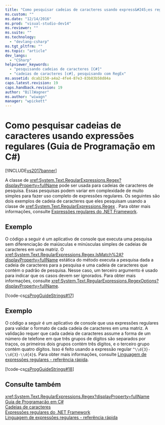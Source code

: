```yaml
---
title: "Como pesquisar cadeias de caracteres usando express&#245;es regulares (Guia de Programa&#231;&#227;o em C#) | Microsoft Docs"
ms.custom: ""
ms.date: "12/14/2016"
ms.prod: "visual-studio-dev14"
ms.reviewer: ""
ms.suite: ""
ms.technology: 
  - "devlang-csharp"
ms.tgt_pltfrm: ""
ms.topic: "article"
dev_langs: 
  - "CSharp"
helpviewer_keywords: 
  - "pesquisando cadeias de caracteres [C#]"
  - "cadeias de caracteres [c#], pesquisando com RegEx"
ms.assetid: dcab2150-a4a2-4fe4-87e3-83b83b58d84a
caps.latest.revision: 19
caps.handback.revision: 19
author: "BillWagner"
ms.author: "wiwagn"
manager: "wpickett"
---
```

# Como pesquisar cadeias de caracteres usando express&#245;es regulares (Guia de Programa&#231;&#227;o em C#)
[!INCLUDE[vs2017banner](../../../csharp/includes/vs2017banner.md)]

A classe de <xref:System.Text.RegularExpressions.Regex?displayProperty=fullName> pode ser usada para cadeias de caracteres de pesquisa.  Essas pesquisas podem variar em complexidade de muito simples para fazer uso completo de expressões regulares.  Os seguintes são dois exemplos de cadeia de caracteres que eles pesquisam usando a classe de <xref:System.Text.RegularExpressions.Regex> .  Para obter mais informações, consulte [Expressões regulares do .NET Framework](../Topic/.NET%20Framework%20Regular%20Expressions.md).  
  
## Exemplo  
 O código a seguir é um aplicativo de console que executa uma pesquisa sem diferenciação de maiúsculas e minúsculas simples de cadeias de caracteres em uma matriz.  O <xref:System.Text.RegularExpressions.Regex.IsMatch%2A?displayProperty=fullName> estática do método executa a pesquisa dada a cadeia de caracteres para a pesquisa e uma cadeia de caracteres que contém o padrão de pesquisa.  Nesse caso, um terceiro argumento é usado para indicar que os casos devem ser ignorados.  Para obter mais informações, consulte <xref:System.Text.RegularExpressions.RegexOptions?displayProperty=fullName>.  
  
 [!code-cs[csProgGuideStrings#17](../../../csharp/programming-guide/strings/codesnippet/CSharp/how-to-search-strings-using-regular-expressions_1.cs)]  
  
## Exemplo  
 O código a seguir é um aplicativo de console que usa expressões regulares para validar o formato de cada cadeia de caracteres em uma matriz.  A validação requer que cada cadeia de caracteres assume a forma de um número de telefone em que três grupos de dígitos são separados por traços, os primeiros dois grupos contém três dígitos, e o terceiro grupo contém quatro dígitos.  Isso é feito usando a expressão regular `^\\d{3}-\\d{3}-\\d{4}$`.  Para obter mais informações, consulte [Linguagem de expressões regulares \- referência rápida](../Topic/Regular%20Expression%20Language%20-%20Quick%20Reference.md).  
  
 [!code-cs[csProgGuideStrings#18](../../../csharp/programming-guide/strings/codesnippet/CSharp/how-to-search-strings-using-regular-expressions_2.cs)]  
  
## Consulte também  
 <xref:System.Text.RegularExpressions.Regex?displayProperty=fullName>   
 [Guia de Programação em C\#](../../../csharp/programming-guide/index.md)   
 [Cadeias de caracteres](../../../csharp/programming-guide/strings/index.md)   
 [Expressões regulares do .NET Framework](../Topic/.NET%20Framework%20Regular%20Expressions.md)   
 [Linguagem de expressões regulares \- referência rápida](../Topic/Regular%20Expression%20Language%20-%20Quick%20Reference.md)